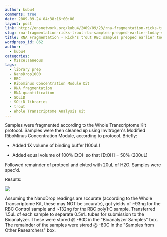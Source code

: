 ```yaml
---
author: kubu4
comments: true
date: 2009-09-24 04:38:16+00:00
layout: post
link: http://onsnetwork.org/kubu4/2009/09/23/rna-fragmentation-ricks-trout-rbc-samples-prepped-earlier-today-see-below/
slug: rna-fragmentation-ricks-trout-rbc-samples-prepped-earlier-today-see-below
title: RNA Fragmentation - Rick's trout RBC samples prepped earlier today (see below)
wordpress_id: 862
author:
  - kubu4
categories:
  - Miscellaneous
tags:
  - library prep
  - NanoDrop1000
  - RBC
  - Ribominus Concentration Module Kit
  - RNA fragmentation
  - RNA quantification
  - SOLiD
  - SOLiD libraries
  - trout
  - Whole Transcriptome Analysis Kit
---
```


Samples were fragmented according to the Whole Transcriptome Kit protocol. Samples were then cleaned up using Invitrogen's Modified RiboMinus Concentration Module, according to protocol. Briefly:




    
  * Added 1X volume of binding buffer (100uL)

    
  * Added equal volume of 100% EtOH so that [EtOH] = 50% (200uL)



Followed remainder of protocol and eluted with 20uL of H2O. Samples were spec'd.

Results:

![](http://eagle.fish.washington.edu/Arabidopsis/RNA%20Spec%20Readings/20090923%20fragged%20trout%20RBC%20ribo-%20polyA%20RNA%20SJW.jpg)

Assuming the NanoDrop readings are accurate (according to the Whole Transcriptome Kit, these may NOT be accurate), got yields of ~93ng for the RBC Control sample and ~132ng for the RBC poly1:C sample. Transferred 1.5uL of each sample to separate 0.5mL tubes for submission to the Bioanalyzer. These were stored @ -80C in the "Bioanalyzer Samples" box. The remainder of the samples were stored @ -80C in the "Samples from Other Researchers" box.
